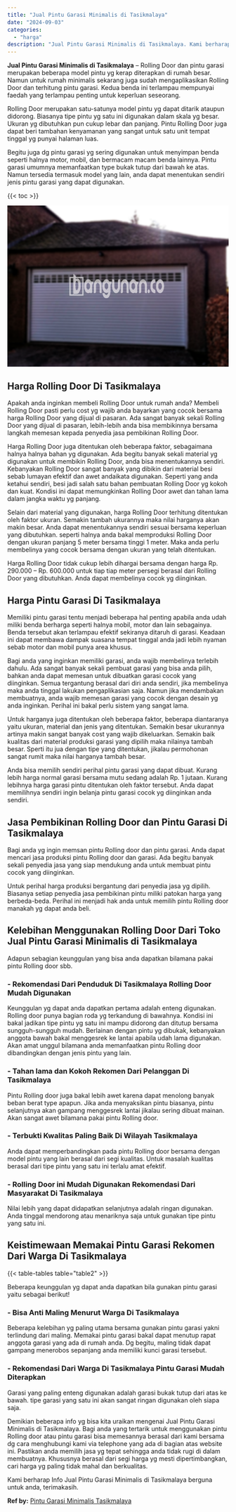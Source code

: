 ```yaml
---
title: "Jual Pintu Garasi Minimalis di Tasikmalaya"
date: "2024-09-03"
categories: 
  - "harga"
description: "Jual Pintu Garasi Minimalis di Tasikmalaya. Kami berharap Info Jual Pintu Garasi Minimalis di Tasikmalaya berguna untuk anda, terimakasih...."
---
```


**Jual Pintu Garasi Minimalis di Tasikmalaya** – Rolling Door dan pintu garasi merupakan beberapa model pintu yg kerap diterapkan di rumah besar. Namun untuk rumah minimalis sekarang juga sudah mengaplikasikan Rolling Door dan terhitung pintu garasi. Kedua benda ini terlampau mempunyai faedah yang terlampau penting untuk keperluan seseorang.

Rolling Door merupakan satu-satunya model pintu yg dapat ditarik ataupun didorong. Biasanya tipe pintu yg satu ini digunakan dalam skala yg besar. Ukuran yg dibutuhkan pun cukup lebar dan panjang. Pintu Rolling Door juga dapat beri tambahan kenyamanan yang sangat untuk satu unit tempat tinggal yg punyai halaman luas.

Begitu juga dg pintu garasi yg sering digunakan untuk menyimpan benda seperti halnya motor, mobil, dan bermacam macam benda lainnya. Pintu garasi umumnya memanfaatkan type bukak tutup dari bawah ke atas. Namun tersedia termasuk model yang lain, anda dapat menentukan sendiri jenis pintu garasi yang dapat digunakan.

{{< toc >}}

![Jual Pintu Garasi Minimalis di Tasikmalaya](/images/pintu-garasi-27.png)

## Harga Rolling Door Di Tasikmalaya

Apakah anda inginkan membeli Rolling Door untuk rumah anda? Membeli Rolling Door pasti perlu cost yg wajib anda bayarkan yang cocok bersama harga Rolling Door yang dijual di pasaran. Ada sangat banyak sekali Rolling Door yang dijual di pasaran, lebih-lebih anda bisa membikinnya bersama langkah memesan kepada penyedia jasa pembikinan Rolling Door.

Harga Rolling Door juga ditentukan oleh beberapa faktor, sebagaimana halnya halnya bahan yg digunakan. Ada begitu banyak sekali material yg digunakan untuk membikin Rolling Door, anda bisa menentukannya sendiri. Kebanyakan Rolling Door sangat banyak yang dibikin dari material besi sebab lumayan efektif dan awet andaikata digunakan. Seperti yang anda ketahui sendiri, besi jadi salah satu bahan pembuatan Rolling Door yg kokoh dan kuat. Kondisi ini dapat memungkinkan Rolling Door awet dan tahan lama dalam jangka waktu yg panjang.

Selain dari material yang digunakan, harga Rolling Door terhitung ditentukan oleh faktor ukuran. Semakin tambah ukurannya maka nilai harganya akan makin besar. Anda dapat menentukannya sendiri sesuai bersama keperluan yang dibutuhkan. seperti halnya anda bakal memproduksi Rolling Door dengan ukuran panjang 5 meter bersama tinggi 1 meter. Maka anda perlu membelinya yang cocok bersama dengan ukuran yang telah ditentukan.

Harga Rolling Door tidak cukup lebih dihargai bersama dengan harga Rp. 290.000 – Rp. 600.000 untuk tiap tiap meter persegi berasal dari Rolling Door yang dibutuhkan. Anda dapat membelinya cocok yg diinginkan.

## Harga Pintu Garasi Di Tasikmalaya

Memiliki pintu garasi tentu menjadi beberapa hal penting apabila anda udah miliki benda berharga seperti halnya mobil, motor dan lain sebagainya. Benda tersebut akan terlampau efektif sekiranya ditaruh di garasi. Keadaan ini dapat membawa dampak suasana tempat tinggal anda jadi lebih nyaman sebab motor dan mobil punya area khusus.

Bagi anda yang inginkan memiliki garasi, anda wajib membelinya terlebih dahulu. Ada sangat banyak sekali pembuat garasi yang bisa anda pilih, bahkan anda dapat memesan untuk dibuatkan garasi cocok yang diinginkan. Semua tergantung berasal dari diri anda sendiri, jika membelinya maka anda tinggal lakukan pengaplikasian saja. Namun jika mendambakan membuatnya, anda wajib memesan garasi yang cocok dengan desain yg anda inginkan. Perihal ini bakal perlu sistem yang sangat lama.

Untuk harganya juga ditentukan oleh beberapa faktor, beberapa diantaranya yaitu ukuran, material dan jenis yang ditentukan. Semakin besar ukurannya artinya makin sangat banyak cost yang wajib dikeluarkan. Semakin baik kualitas dari material produksi garasi yang dipilih maka nilainya tambah besar. Sperti itu jua dengan tipe yang ditentukan, jikalau permohonan sangat rumit maka nilai harganya tambah besar.

Anda bisa memilih sendiri perihal pintu garasi yang dapat dibuat. Kurang lebih harga normal garasi bersama mutu sedang adalah Rp. 1 jutaan. Kurang lebihnya harga garasi pintu ditentukan oleh faktor tersebut. Anda dapat memilihnya sendiri ingin belanja pintu garasi cocok yg diinginkan anda sendiri.

## Jasa Pembikinan Rolling Door dan Pintu Garasi Di Tasikmalaya

Bagi anda yg ingin memsan pintu Rolling door dan pintu garasi. Anda dapat mencari jasa produksi pintu Rolling door dan garasi. Ada begitu banyak sekali penyedia jasa yang siap mendukung anda untuk membuat pintu cocok yang diinginkan.

Untuk perihal harga produksi bergantung dari penyedia jasa yg dipilih. Biasanya setiap penyedia jasa pembikinan pintu miliki patokan harga yang berbeda-beda. Perihal ini menjadi hak anda untuk memilih pintu Rolling door manakah yg dapat anda beli.

## Kelebihan Menggunakan Rolling Door Dari Toko Jual Pintu Garasi Minimalis di Tasikmalaya

Adapun sebagian keunggulan yang bisa anda dapatkan bilamana pakai pintu Rolling door sbb.

### \- Rekomendasi Dari Penduduk Di Tasikmalaya Rolling Door Mudah Digunakan

Keunggulan yg dapat anda dapatkan pertama adalah enteng digunakan. Rolling door punya bagian roda yg terkandung di bawahnya. Kondisi ini bakal jadikan tipe pintu yg satu ini mampu didorong dan ditutup bersama sungguh-sungguh mudah. Berlainan dengan pintu yg dibukak, kebanyakan anggota bawah bakal menggesrek ke lantai apabila udah lama digunakan. Akan amat unggul bilamana anda memanfaatkan pintu Rolling door dibandingkan dengan jenis pintu yang lain.

### \- Tahan lama dan Kokoh Rekomen Dari Pelanggan Di Tasikmalaya

Pintu Rolling door juga bakal lebih awet karena dapat menolong banyak beban berat type apapun. Jika anda menyaksikan pintu biasanya, pintu selanjutnya akan gampang menggesrek lantai jikalau sering dibuat mainan. Akan sangat awet bilamana pakai pintu Rolling door.

### \- Terbukti Kwalitas Paling Baik Di Wilayah Tasikmalaya

Anda dapat memperbandingkan pada pintu Rolling door bersama dengan model pintu yang lain berasal dari segi kualitas. Untuk masalah kualitas berasal dari tipe pintu yang satu ini terlalu amat efektif.

### \- Rolling Door ini Mudah Digunakan Rekomendasi Dari Masyarakat Di Tasikmalaya

Nilai lebih yang dapat didapatkan selanjutnya adalah ringan digunakan. Anda tinggal mendorong atau menariknya saja untuk gunakan tipe pintu yang satu ini.

## Keistimewaan Memakai Pintu Garasi Rekomen Dari Warga Di Tasikmalaya

{{< table-tables table="table2" >}}

Beberapa keunggulan yg dapat anda dapatkan bila gunakan pintu garasi yaitu sebagai berikut!

### \- Bisa Anti Maling Menurut Warga Di Tasikmalaya

Beberapa kelebihan yg paling utama bersama gunakan pintu garasi yakni terlindung dari maling. Memakai pintu garasi bakal dapat menutup rapat anggota garasi yang ada di rumah anda. Dg begitu, maling tidak dapat gampang menerobos sepanjang anda memiliki kunci garasi tersebut.

### \- Rekomendasi Dari Warga Di Tasikmalaya Pintu Garasi Mudah Diterapkan

Garasi yang paling enteng digunakan adalah garasi bukak tutup dari atas ke bawah. tipe garasi yang satu ini akan sangat ringan digunakan oleh siapa saja.

Demikian beberapa info yg bisa kita uraikan mengenai Jual Pintu Garasi Minimalis di Tasikmalaya. Bagi anda yang tertarik untuk menggunakan pintu Rolling door atau pintu garasi bisa memesannya berasal dari kami bersama dg cara menghubungi kami via telephone yang ada di bagian atas website ini. Pastikan anda memilih jasa yg tepat sehingga anda tidak rugi di dalam membuatnya. Khususnya berasal dari segi harga yg mesti dipertimbangkan, cari harga yg paling tidak mahal dan berkualitas.

Kami berharap Info Jual Pintu Garasi Minimalis di Tasikmalaya berguna untuk anda, terimakasih.

**Ref by:** [Pintu Garasi Minimalis Tasikmalaya](https://id.wikipedia.org/wiki/Pintu)
